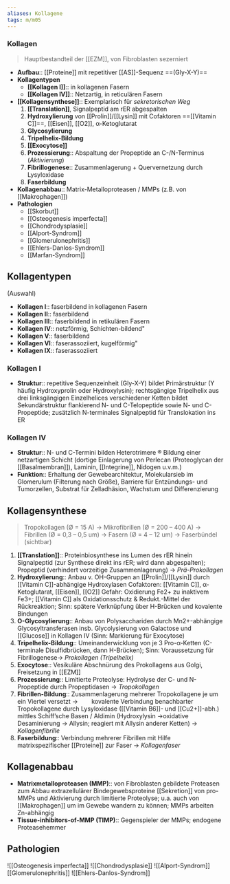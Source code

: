 ```yaml
---
aliases: Kollagene
tags: m/m05
---
```

### Kollagen
> Hauptbestandteil der [[EZM]], von Fibroblasten sezerniert
- **Aufbau**:: [[Proteine]] mit repetitiver [[AS]]-Sequenz ==(Gly-X-Y)==
- **Kollagentypen**
	- **[[Kollagen I]]**:: in kollagenen Fasern
	- **[[Kollagen IV]]**:: Netzartig, in reticulären Fasern
- **[[Kollagensynthese]]**:: Exemplarisch für *sekretorischen Weg*
	1. **[[Translation]]**, Signalpeptid am rER abgespalten
	2. **Hydroxylierung** von [[Prolin]]/[[Lysin]] mit Cofaktoren ==[[Vitamin C]]==, [[Eisen]], [[O2]], α-Ketoglutarat
	3. **Glycosylierung**
	4. **Tripelhelix-Bildung**
	5. **[[Exocytose]]**
	6. **Prozessierung**:: Abspaltung der Propeptide an C-/N-Terminus (*Aktivierung*)
	7. **Fibrillogenese**:: Zusammenlagerung + Quervernetzung durch Lysyloxidase
	8. **Faserbildung**
- **Kollagenabbau**:: Matrix-Metalloproteasen / MMPs (z.B. von [[Makrophagen]])
- **Pathologien**
	- [[Skorbut]]
	- [[Osteogenesis imperfecta]]
	- [[Chondrodysplasie]]
	- [[Alport-Syndrom]]
	- [[Glomerulonephritis]]
	- [[Ehlers-Danlos-Syndrom]]
	- [[Marfan-Syndrom]]

## Kollagentypen
(Auswahl)
- **Kollagen I**:: faserbildend in kollagenen Fasern
- **Kollagen II**:: faserbildend
- **Kollagen III**:: faserbildend in retikulären Fasern
- **Kollagen IV**:: netzförmig, Schichten-bildend"
- **Kollagen V**:: faserbildend
- **Kollagen VI**:: faserassoziiert, kugelförmig"
- **Kollagen IX**:: faserassoziiert

### Kollagen I
- **Struktur**:: repetitive Sequenzeinheit (Gly-X-Y) bildet Primärstruktur (Y häufig Hydroxyprolin oder Hydroxylysin); rechtsgängige Tripelhelix aus drei linksgängigen Einzelhelices verschiedener Ketten bildet Sekundärstruktur flankierend N- und C-Telopeptide sowie N- und C-Propeptide; zusätzlich N-terminales Signalpeptid für Translokation ins ER

### Kollagen IV

- **Struktur**:: N- und C-Termini bilden Heterotrimere ® Bildung einer netzartigen Schicht (dortige Einlagerung von Perlecan (Proteoglycan der [[Basalmembran]]), Laminin, [[Integrine]], Nidogen u.v.m.)
- **Funktion**:: Erhaltung der Gewebearchitektur, Molekularsieb im Glomerulum (Filterung nach Größe), Barriere für Entzündungs- und Tumorzellen, Substrat für Zelladhäsion, Wachstum und Differenzierung



## Kollagensynthese
> Tropokollagen (Ø = 15 A) → Mikrofibrillen (Ø = 200 – 400 A) → Fibrillen (Ø = 0,3 – 0,5 um) → Fasern (Ø = 4 – 12 um) → Faserbündel (sichtbar)

1. **[[Translation]]**:: Proteinbiosynthese ins Lumen des rER hinein Signalpeptid (zur Synthese direkt ins rER; wird dann abgespalten); Propeptid (verhindert vorzeitige Zusammenlagerung) → *Prä-Prokollagen*
2. **Hydroxylierung**:: Anbau v. OH-Gruppen an [[Prolin]]/[[Lysin]] durch [[Vitamin C]]-abhängige Hydroxylasen Cofaktoren: [[Vitamin C]], α-Ketoglutarat, [[Eisen]], [[O2]] Gefahr: Oxidierung Fe2+ zu inaktivem Fe3+; [[Vitamin C]] als Oxidationsschutz & Redukt.-Mittel der Rückreaktion; Sinn: spätere Verknüpfung über H-Brücken und kovalente Bindungen
3. **O-Glycosylierung**:: Anbau von Polysacchariden durch Mn2+-abhängige Glycosyltransferasen insb. Glycolysierung von Galactose und [[Glucose]] in Kollagen IV (Sinn: Markierung für Exocytose)
4. **Tripelhelix-Bildung**:: Umeinanderwicklung von je 3 Pro-α-Ketten (C-terminale Disulfidbrücken, dann H-Brücken); Sinn: Voraussetzung für Fibrillogenese→ *Prokollagen (Tripelhelix)*
5. **Exocytose**:: Vesikuläre Abschnürung des Prokollagens aus Golgi, Freisetzung in [[EZM]]
6. **Prozessierung**:: Limitierte Proteolyse: Hydrolyse der C- und N-Propeptide durch Propeptidasen → *Tropokollagen*
7. **Fibrillen-Bildung**:: Zusammenlagerung mehrerer Tropokollagene je um ein Viertel versetzt →        kovalente Verbindung benachbarter Tropokollagene durch Lysyloxidase ([[Vitamin B6]]- und [[Cu2+]]-abh.) mittles Schiff’sche Basen / Aldimin (Hydroxylysin →oxidative Desaminierung → Allysin; reagiert mit Allysin anderer Ketten) → *Kollagenfibrille*
8. **Faserbildung**:: Verbindung mehrerer Fibrillen mit Hilfe matrixspezifischer [[Proteine]] zur Faser → *Kollagenfaser*


## Kollagenabbau

- **Matrixmetalloproteasen (MMP)**:: von Fibroblasten gebildete Proteasen zum Abbau extrazellulärer Bindegewebsproteine [[Sekretion]] von pro-MMPs und Aktivierung durch limitierte Proteolyse; u.a. auch von [[Makrophagen]] um im Gewebe wandern zu können; MMPs arbeiten Zn-abhängig
- **Tissue-inhibitors-of-MMP (TIMP)**:: Gegenspieler der MMPs; endogene Proteasehemmer



## Pathologien

![[Osteogenesis imperfecta]]
![[Chondrodysplasie]]
![[Alport-Syndrom]]
[[Glomerulonephritis]]
![[Ehlers-Danlos-Syndrom]]